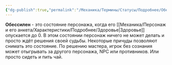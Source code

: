 ```yaml
---
{"dg-publish":true,"permalink":"/Механика/Термины/Статусы/Подробнее/Обессилен/","noteIcon":"","created":"2025-08-21T13:47:43.390+03:00","updated":"2025-09-20T10:28:43.173+03:00"}
---
```




**Обессилен** - это состояние персонажа, когда его [[Механика/Персонаж и его анкета/Характеристики/Подробнее/Здоровье\|Здоровье]] опускается до 0. В этом состоянии персонаж ничего не может делать и просто ждёт решения своей судьбы. Некоторые причуды позволяют снимать это состояние. По решению мастера, игрок без сознания может отыгрывать за другого персонажа, NPC или противников. Или просто сидеть и пить чай.